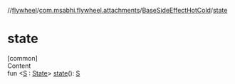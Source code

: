 //[flywheel](../../../index.md)/[com.msabhi.flywheel.attachments](../index.md)/[BaseSideEffectHotCold](index.md)/[state](state.md)



# state  
[common]  
Content  
fun <[S](state.md) : [State](../../com.msabhi.flywheel/-state/index.md)> [state](state.md)(): [S](state.md)  



